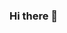 ### Hi there 👋

<!--
My name is Andrey. 
I am a novice developer of neural networks. 
Now I am studying a new profession for me.

-->
